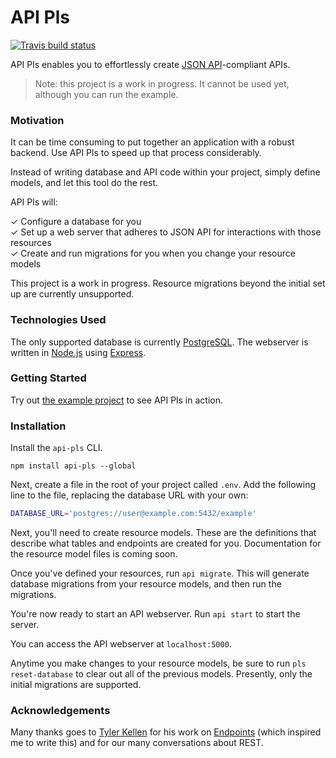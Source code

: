 # API Pls

[![Travis build status](http://img.shields.io/travis/jmeas/api-pls.svg?style=flat)](https://travis-ci.org/jmeas/api-pls)

API Pls enables you to effortlessly create
[JSON API](http://jsonapi.org/)-compliant APIs.

> Note: this project is a work in progress. It cannot be used yet, although you can run the example.

### Motivation

It can be time consuming to put together an application with a robust backend.
Use API Pls to speed up that process considerably.

Instead of writing database and API code within your project, simply define
models, and let this tool do the rest.

API Pls will:

✓ Configure a database for you  
✓ Set up a web server that adheres to JSON API for interactions with those resources  
✓ Create and run migrations for you when you change your resource models   

This project is a work in progress. Resource migrations beyond the initial
set up are currently unsupported.

### Technologies Used

The only supported database is currently
[PostgreSQL](https://www.postgresql.org/). The webserver is written
in [Node.js](https://nodejs.org/en/) using
[Express](https://github.com/expressjs/express).

### Getting Started

Try out [the example project](https://github.com/jmeas/api-pls-example) to see
API Pls in action.

### Installation

Install the `api-pls` CLI.

`npm install api-pls --global`

Next, create a file in the root of your project called `.env`. Add the following
line to the file, replacing the database URL with your own:

```sh
DATABASE_URL='postgres://user@example.com:5432/example'
```

Next, you'll need to create resource models. These are the definitions that
describe what tables and endpoints are created for you. Documentation for
the resource model files is coming soon.

Once you've defined your resources, run `api migrate`. This will generate
database migrations from your resource models, and then run the migrations.

You're now ready to start an API webserver. Run `api start` to start the server.

You can access the API webserver at `localhost:5000`.

Anytime you make changes to your resource models, be sure to run
`pls reset-database` to clear out all of the previous models. Presently,
only the initial migrations are supported.

### Acknowledgements

Many thanks goes to [Tyler Kellen](https://github.com/tkellen) for his work on
[Endpoints](https://github.com/endpoints/endpoints) (which inspired me to write
this) and for our many conversations about REST.
